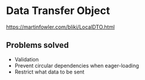 # Data Transfer Object
https://martinfowler.com/bliki/LocalDTO.html

## Problems solved
- Validation
- Prevent circular dependencies when eager-loading
- Restrict what data to be sent
